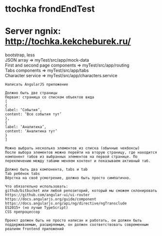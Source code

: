 # ttochka frondEndTest
# Server ngnix: http://tochka.kekcheburek.ru/

bootstrap, less  <br>
JSON array => myTest/src/app/mock-data  <br>
First and second page components => myTest/src/app/routing <br>
Tabs components => myTest/src/app/tabs <br>
Character service => myTest/src/app/characters.service <br>

```
Написать AngularJS приложение

Должно быть две страницы
Первая: страница со списком объектов вида
[
{
label: ‘События’, 
content: ‘Все события тут’
}, 
{
label: ‘Аналитика’, 
content: ‘Аналитика тут’
}
]

Можно выбрать несколько элементов из списка (обычные чекбоксы)
После выбора элементов можно перейти на вторую страницу, где находится компонент табов из выбранных элементов на первой странице. По переключению между табами меняем контент и показываем активный таб.

Должно быть два компонента, tabs и tab
Tab ребёнок tabs 
Вёрстка на своё усмотрение, должно быть просто симпатично.

Что обязательно использовать:
github/bitbucket или любой репозиторий, который мы сможем склонировать
https://github.com/angular-ui/ui-router
https://docs.angularjs.org/guide/component
https://docs.angularjs.org/api/ng/directive/ngTransclude
ES2015+ (но лучше TypeScript)
CSS препроцессор

Проект должен быть не просто написан и работать, он должен быть поддерживаемым, расширяемым, он должен соответствовать современным реалиям frontend приложений

```
